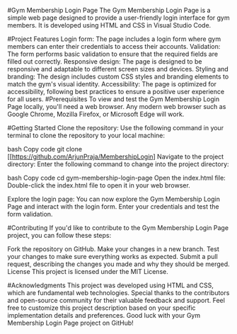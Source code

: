 #Gym Membership Login Page
The Gym Membership Login Page is a simple web page designed to provide a user-friendly login interface for gym members. It is developed using HTML and CSS in Visual Studio Code.

#Project Features
Login form: The page includes a login form where gym members can enter their credentials to access their accounts.
Validation: The form performs basic validation to ensure that the required fields are filled out correctly.
Responsive design: The page is designed to be responsive and adaptable to different screen sizes and devices.
Styling and branding: The design includes custom CSS styles and branding elements to match the gym's visual identity.
Accessibility: The page is optimized for accessibility, following best practices to ensure a positive user experience for all users.
#Prerequisites
To view and test the Gym Membership Login Page locally, you'll need a web browser. Any modern web browser such as Google Chrome, Mozilla Firefox, or Microsoft Edge will work.

#Getting Started
Clone the repository: Use the following command in your terminal to clone the repository to your local machine:

bash
Copy code
git clone [[https://github.com/ArjunPraja/MembershipLogin]
Navigate to the project directory: Enter the following command to change into the project directory:

bash
Copy code
cd gym-membership-login-page
Open the index.html file: Double-click the index.html file to open it in your web browser.

Explore the login page: You can now explore the Gym Membership Login Page and interact with the login form. Enter your credentials and test the form validation.

#Contributing
If you'd like to contribute to the Gym Membership Login Page project, you can follow these steps:

Fork the repository on GitHub.
Make your changes in a new branch.
Test your changes to make sure everything works as expected.
Submit a pull request, describing the changes you made and why they should be merged.
License
This project is licensed under the MIT License.

#Acknowledgments
This project was developed using HTML and CSS, which are fundamental web technologies.
Special thanks to the contributors and open-source community for their valuable feedback and support.
Feel free to customize this project description based on your specific implementation details and preferences. Good luck with your Gym Membership Login Page project on GitHub!




